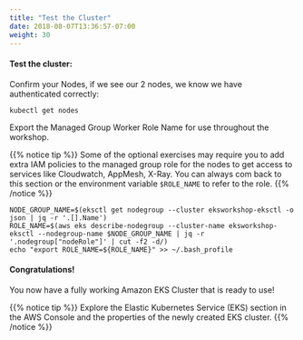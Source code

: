 ```yaml
---
title: "Test the Cluster"
date: 2018-08-07T13:36:57-07:00
weight: 30
---
```

#### Test the cluster:
Confirm your Nodes, if we see our 2 nodes, we know we have authenticated correctly:

```
kubectl get nodes 
```

Export the Managed Group Worker Role Name for use throughout the workshop.

{{% notice tip %}}
Some of the optional exercises may require you to add extra IAM policies to the managed group role
for the nodes to get access to services like Cloudwatch, AppMesh, X-Ray. You can always com back to this section or the environment variable `$ROLE_NAME` to refer to the role.
{{% /notice %}}

```
NODE_GROUP_NAME=$(eksctl get nodegroup --cluster eksworkshop-eksctl -o json | jq -r '.[].Name')
ROLE_NAME=$(aws eks describe-nodegroup --cluster-name eksworkshop-eksctl --nodegroup-name $NODE_GROUP_NAME | jq -r '.nodegroup["nodeRole"]' | cut -f2 -d/)
echo "export ROLE_NAME=${ROLE_NAME}" >> ~/.bash_profile
```




#### Congratulations!

You now have a fully working Amazon EKS Cluster that is ready to use!

{{% notice tip %}}
Explore the Elastic Kubernetes Service (EKS) section in the AWS Console and the properties of the newly created EKS cluster.
{{% /notice %}}
